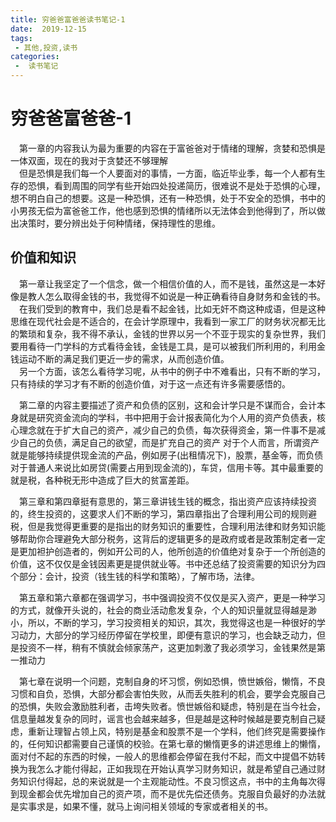 ```yaml
---
title: 穷爸爸富爸爸读书笔记-1
date:  2019-12-15
tags:
 - 其他,投资,读书
categories:
 -  读书笔记
---
```

# 穷爸爸富爸爸-1


&emsp;第一章的内容我认为最为重要的内容在于富爸爸对于情绪的理解，贪婪和恐惧是一体双面，现在的我对于贪婪还不够理解    
&emsp;但是恐惧是我们每一个人要面对的事情，一方面，临近毕业季，每一个人都有生存的恐惧，看到周围的同学有些开始四处投递简历，很难说不是处于恐惧的心理，想不明白自己的想要。这是一种恐惧，还有一种恐惧，处于不安全的恐惧，书中的小男孩无偿为富爸爸工作，他也感到恐惧的情绪所以无法体会到他得到了，所以做出决策时，要分辨出处于何种情绪，保持理性的思维。

## 价值和知识
&emsp;第一章让我坚定了一个信念，做一个相信价值的人，而不是钱，虽然这是一本好像是教人怎么取得金钱的书，我觉得不如说是一种正确看待自身财务和金钱的书。   
&emsp;在我们受到的教育中，我们总是看不起金钱，比如无奸不商这种成语，但是这种思维在现代社会是不适合的，在会计学原理中，我看到一家工厂的财务状况都无比的繁琐和复杂，我不得不承认，金钱的世界以另一个不亚于现实的复杂世界，我们要用看待一门学科的方式看待金钱，金钱是工具，是可以被我们所利用的，利用金钱运动不断的满足我们更近一步的需求，从而创造价值。   
&emsp;另一个方面，该怎么看待学习呢，从书中的例子中不难看出，只有不断的学习，只有持续的学习才有不断的创造价值，对于这一点还有许多需要感悟的。


&emsp;第二章的内容主要描述了资产和负债的区别，这和会计学只是不谋而合，会计本身就是研究资金流向的学科，书中把用于会计报表简化为个人用的资产负债表，核心理念就在于扩大自己的资产，减少自己的负债，每次获得资金，第一件事不是减少自己的负债，满足自己的欲望，而是扩充自己的资产
对于个人而言，所谓资产就是能够持续提供现金流的产品，例如房子(出租情况下)，股票，基金等，而负债对于普通人来说比如房贷(需要占用到现金流的)，车贷，信用卡等。其中最重要的就是税，各种税无形中造成了巨大的贫富差距。

&emsp;第三章和第四章挺有意思的，第三章讲钱生钱的概念，指出资产应该持续投资的，终生投资的，这要求人们不断的学习，第四章指出了合理利用公司的规则避税，但是我觉得更重要的是指出的财务知识的重要性，合理利用法律和财务知识能够帮助你合理避免大部分税务，这背后的逻辑更多的是政府或者是政策制定者一定是更加袒护创造者的，例如开公司的人，他所创造的价值绝对复杂于一个所创造的价值，这不仅仅是金钱因素更是提供就业等。书中还总结了投资需要的知识分为四个部分：会计，投资（钱生钱的科学和策略），了解市场，法律。

&emsp;第五章和第六章都在强调学习，书中强调投资不仅仅是买入资产，更是一种学习的方式，就像开头说的，社会的商业活动愈发复杂，个人的知识量就显得越是渺小，所以，不断的学习，学习投资相关的知识，其次，我觉得这也是一种很好的学习动力，大部分的学习经历停留在学校里，即便有意识的学习，也会缺乏动力，但是投资不一样，稍有不慎就会倾家荡产，这更加刺激了我必须学习，金钱果然是第一推动力

&emsp;第七章在说明一个问题，克制自身的坏习惯，例如恐惧，愤世嫉俗，懒惰，不良习惯和自负，恐惧，大部分都会害怕失败，从而丢失胜利的机会，要学会克服自己的恐惧，失败会激励胜利者，击垮失败者。愤世嫉俗和疑虑，特别是在当今社会，信息量越发复杂的同时，谣言也会越来越多，但是越是这种时候越是要克制自己疑虑，重新让理智占领上风，特别是基金和股票不是一个学科，他们终究是需要操作的，任何知识都需要自己谨慎的校验。在第七章的懒惰更多的讲述思维上的懒惰，面对付不起的东西的时候，一般人的思维都会停留在我付不起，而文中提倡不妨转换为我怎么才能付得起，正如我现在开始认真学习财务知识，就是希望自己通过财务知识付得起，总的来说就是一个主观能动性。不良习惯这点，书中的主角每次得到现金都会优先增加自己的资产项，而不是优先偿还债务。克服自负最好的办法就是实事求是，如果不懂，就马上询问相关领域的专家或者相关的书。

